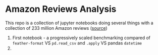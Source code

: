 # Amazon Reviews Analysis

This repo is a collection of jupyter notebooks doing several things with a collection of 233 million Amazon reviews ([source](http://deepyeti.ucsd.edu/jianmo/amazon/index.html))

1) First notebook - a progressively scaled benchmarking compared of `feather-format` VS `pd.read_csv` and `.apply` VS pandas `datetime`
2) 
